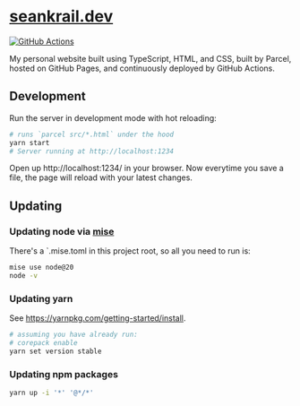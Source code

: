 # [seankrail.dev](https://seankrail.dev/)

[![GitHub Actions](https://github.com/sean-krail/website/workflows/Deploy%20GitHub%20Pages/badge.svg)](https://github.com/sean-krail/website/actions?query=workflow%3A%22Deploy+GitHub+Pages%22)

My personal website built using TypeScript, HTML, and CSS, built by Parcel, hosted on GitHub Pages, and continuously deployed by GitHub Actions.

## Development

Run the server in development mode with hot reloading:

```sh
# runs `parcel src/*.html` under the hood
yarn start
# Server running at http://localhost:1234
```

Open up http://localhost:1234/ in your browser. Now everytime you save a file,
the page will reload with your latest changes.

## Updating

### Updating node via [mise](https://mise.jdx.dev/getting-started.html)

There's a `.mise.toml in this project root, so all you need to run is:

```sh
mise use node@20
node -v
```

### Updating yarn

See https://yarnpkg.com/getting-started/install.

```sh
# assuming you have already run:
# corepack enable
yarn set version stable
```

### Updating npm packages

```sh
yarn up -i '*' '@*/*'
```

